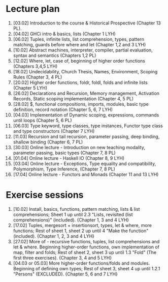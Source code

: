 # Lecture plan

1. [03.02] Introduction to the course & Historical Prospective (Chapter 13 PL).
1. [04.02] GHCi intro & basics, lists (Chapter 1 LYH)
1. [06.02] Tuples, infinite lists, list comprehension, types, pattern matching, guards before where and let (Chapter 1,2 and 3 LYH)
1. [10.02] Abstract machines, interpreter, compiler, partial evaluation, syntax and semantics (Chapters 1,2 PL)
1. [12.02] Where, let, case of, beginning of higher order functions (Chapters 3,4,5 LYH)
1. [18.02] Undecidability, Church Thesis, Names, Environment, Scoping Rules (Chapter 3, 4 PL)
1. [20.02] Higher order functions, foldr, foldl, folds and infinite lists (Chapter 5 LYH)
1. [26.02] Declarations and Recursion, Memory management, Activation Records, Static scoping implementation (Chapter 4, 5 PL)
1. [28.02] $, functional compositions, imports, modules, basic type definition, record notation (Chapter 5, 6, 7 LYH)
1. [04.03] Implementation of Dynamic scoping, expressions, commands until loops (Chapter 5, 6 PL)
1. [06.03] Type keyword, type classes, type instances, Functor type class and type constructors (Chapter 7 LYH)
1. [11.03] Recursion and tail recursion, parameter passing, deep binding, shallow binding (Chapter 6, 7 PL)
1. [30.03] Online lecture - Introduction on new teaching modality, parameter passing, basic types (Chapter 7, 8 PL)
1. [01.04] Online lecture - Haskell IO (Chapter 8, 9 LYH)
1. [03.04] Online lecture - Exceptions, Type equality and compatibility, Polymorphism, Type Inference, (Chapter 7, 8 PL)
1. [17.04] Online lecture - Functors and Monads (Chapter 11 and 13 LYH)

# Exercise sessions

1. [10.02] Install, basics, functions, pattern matching, lists & list comprehensions; Sheet 1 up until 2.3 "Lists, revisited (list comprehensions)" (included). {Chapter 1, 3 and 4 LYH}
1. [17.02] Tuples, mergesort + insertionsort, types, let & where, more functions; Rest of sheet 1, sheet 2 up until 4 "Make the function" (included). {Chapter 1, 2, 3 and 4 LYH}
1. [27.02] More of - recursive functions, tuples, list comprehensions and let & where. Beginning higher-order functions, own implementation of map, filter and folds; Rest of sheet 2, sheet 3 up until 1.3 "Fold" (The first three exercises). {Chapter 3, 4 and 5 LYH}
1. [04.03 or 05.03] More higher-order functions/folds and modules. Beginning of defining own types; Rest of sheet 3, sheet 4 up until 1.2.1 "Persons" (EXCLUDED). {Chapter 5, 6 and 7 LYH}
